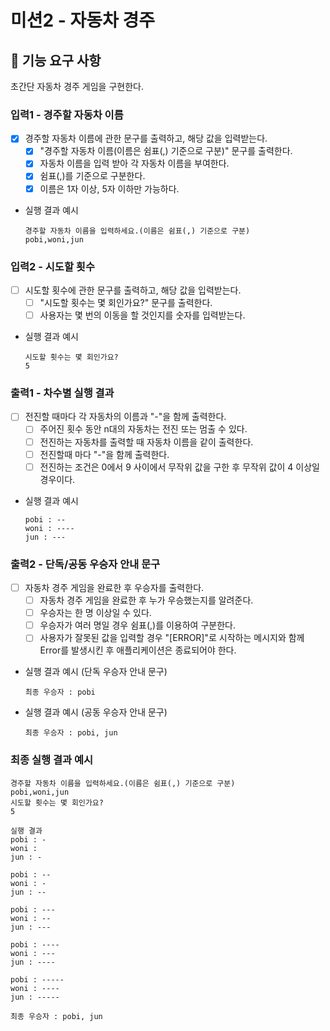 # 미션2 - 자동차 경주

## 🚙 기능 요구 사항

초간단 자동차 경주 게임을 구현한다.

### 입력1 - 경주할 자동차 이름

- [x] 경주할 자동차 이름에 관한 문구를 출력하고, 해당 값을 입력받는다.
  - [x] "경주할 자동차 이름(이름은 쉼표(,) 기준으로 구분)" 문구를 출력한다.
  - [x] 자동차 이름을 입력 받아 각 자동차 이름을 부여한다.
  - [x] 쉼표(,)를 기준으로 구분한다.
  - [x] 이름은 1자 이상, 5자 이하만 가능하다.
- 실행 결과 예시
  ```
  경주할 자동차 이름을 입력하세요.(이름은 쉼표(,) 기준으로 구분)
  pobi,woni,jun
  ```

### 입력2 - 시도할 횟수

- [ ] 시도할 횟수에 관한 문구를 출력하고, 해당 값을 입력받는다.
  - [ ] "시도할 횟수는 몇 회인가요?" 문구를 출력한다.
  - [ ] 사용자는 몇 번의 이동을 할 것인지를 숫자를 입력받는다.
- 실행 결과 예시
  ```
  시도할 횟수는 몇 회인가요?
  5
  ```

### 출력1 - 차수별 실행 결과

- [ ] 전진할 때마다 각 자동차의 이름과 "-"을 함께 출력한다.
  - [ ] 주어진 횟수 동안 n대의 자동차는 전진 또는 멈출 수 있다.
  - [ ] 전진하는 자동차를 출력할 때 자동차 이름을 같이 출력한다.
  - [ ] 전진할때 마다 "-"을 함께 출력한다.
  - [ ] 전진하는 조건은 0에서 9 사이에서 무작위 값을 구한 후 무작위 값이 4 이상일 경우이다.
- 실행 결과 예시
  ```
  pobi : --
  woni : ----
  jun : ---
  ```

### 출력2 - 단독/공동 우승자 안내 문구

- [ ] 자동차 경주 게임을 완료한 후 우승자를 출력한다.
  - [ ] 자동차 경주 게임을 완료한 후 누가 우승했는지를 알려준다.
  - [ ] 우승자는 한 명 이상일 수 있다.
  - [ ] 우승자가 여러 명일 경우 쉼표(,)를 이용하여 구분한다.
  - [ ] 사용자가 잘못된 값을 입력할 경우 "[ERROR]"로 시작하는 메시지와 함께 Error를 발생시킨 후 애플리케이션은 종료되어야 한다.
- 실행 결과 예시 (단독 우승자 안내 문구)
  ```
  최종 우승자 : pobi
  ```
- 실행 결과 예시 (공동 우승자 안내 문구)
  ```
  최종 우승자 : pobi, jun
  ```

### 최종 실행 결과 예시

```
경주할 자동차 이름을 입력하세요.(이름은 쉼표(,) 기준으로 구분)
pobi,woni,jun
시도할 횟수는 몇 회인가요?
5

실행 결과
pobi : -
woni :
jun : -

pobi : --
woni : -
jun : --

pobi : ---
woni : --
jun : ---

pobi : ----
woni : ---
jun : ----

pobi : -----
woni : ----
jun : -----

최종 우승자 : pobi, jun
```
